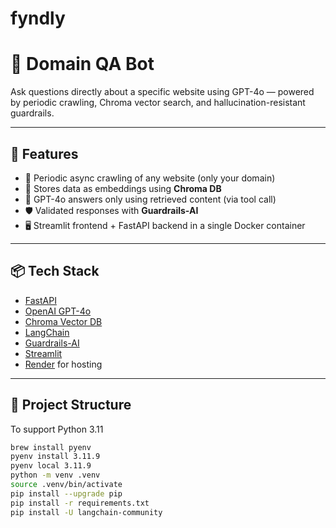 # fyndly

# 🧠 Domain QA Bot

Ask questions directly about a specific website using GPT-4o — powered by periodic crawling, Chroma vector search, and hallucination-resistant guardrails.

---

## 🚀 Features

- 🔁 Periodic async crawling of any website (only your domain)
- 💾 Stores data as embeddings using **Chroma DB**
- 💬 GPT-4o answers only using retrieved content (via tool call)
- 🛡️ Validated responses with **Guardrails-AI**
- 🖥️ Streamlit frontend + FastAPI backend in a single Docker container

---

## 📦 Tech Stack

- [FastAPI](https://fastapi.tiangolo.com/)
- [OpenAI GPT-4o](https://platform.openai.com/)
- [Chroma Vector DB](https://www.trychroma.com/)
- [LangChain](https://www.langchain.com/)
- [Guardrails-AI](https://www.guardrailsai.com/)
- [Streamlit](https://streamlit.io/)
- [Render](https://render.com/) for hosting

---

## 📁 Project Structure
To support Python 3.11
```sh
brew install pyenv
pyenv install 3.11.9
pyenv local 3.11.9
python -m venv .venv
source .venv/bin/activate
pip install --upgrade pip
pip install -r requirements.txt
pip install -U langchain-community
```